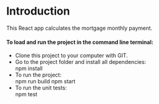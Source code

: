 # Introduction
This React app calculates the mortgage monthly payment.

<h4>To load and run the project in the command line terminal:</h4>
<p>
<ul>
  <li>
    Clone this project to your computer with GIT.
  </li>
  <li>
    Go to the project folder and install all dependencies:<br> 
    npm install
  </li>
  <li>
  To run the project:<br> 
  npm run build
  npm start
  </li>
  <li>
  To run the unit tests:<br> 
  npm test
  </li>
</ul>
</p>
